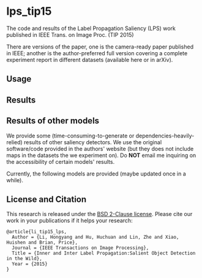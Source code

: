 # lps_tip15
The code and results of the Label Propagation Saliency (LPS) work published in IEEE Trans. on Image Proc. (TIP 2015)

There are versions of the paper, one is the camera-ready paper published in IEEE; another is the author-preferred full version covering a complete experiment report in different datasets (available here or in arXiv).

## Usage

## Results

## Results of other models
We provide some (time-consuming-to-generate or dependencies-heavily-relied) results of other saliency detectors. We use the original software/code provided in the authors' website (but they does not include maps in the datasets the we experiment on). Do **NOT** email me inquiring on the accessibility of certain models' results.

Currently, the following models are provided (maybe updated once in a while).

## License and Citation
This research is released under the [BSD 2-Clause license](https://github.com/BVLC/caffe/blob/master/LICENSE). Please cite our work in your publications if it helps your research:

    @article{li_tip15_lps,
      Author = {Li, Hongyang and Hu, Huchuan and Lin, Zhe and Xiao, Huishen and Brian, Price},
      Journal = {IEEE Transactions on Image Processing},
      Title = {Inner and Inter Label Propagation:Salient Object Detection in the Wild},
      Year = {2015}
    }
